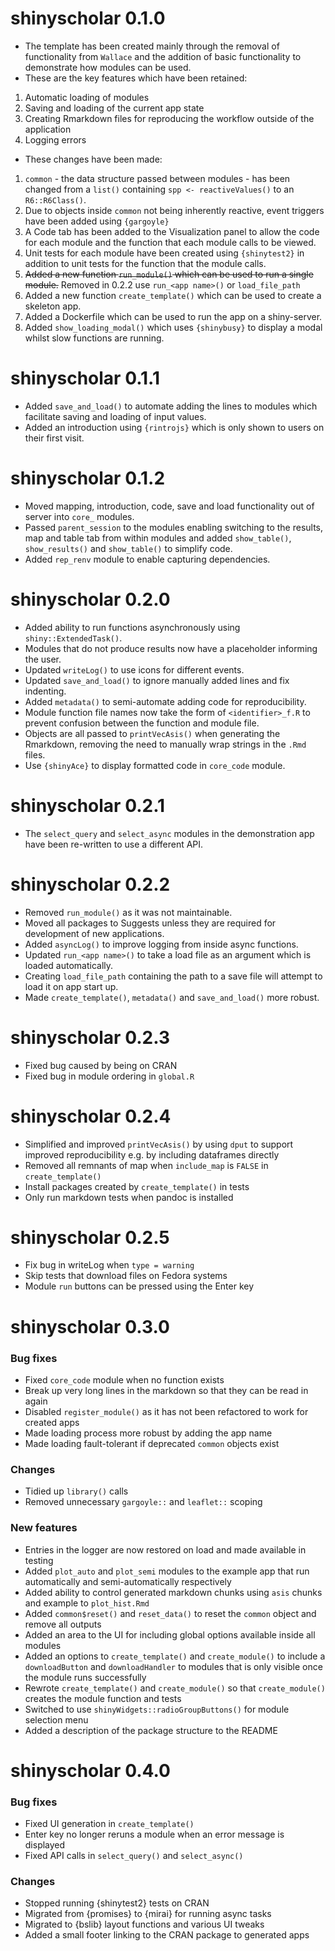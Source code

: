 shinyscholar 0.1.0
=============
- The template has been created mainly through the removal of functionality from `Wallace` and the addition of basic functionality to demonstrate how modules can be used. 
- These are the key features which have been retained:
1. Automatic loading of modules
2. Saving and loading of the current app state
3. Creating Rmarkdown files for reproducing the workflow outside of the application
4. Logging errors 

- These changes have been made:
1. `common` - the data structure passed between modules - has been changed from a `list()` containing `spp <- reactiveValues()` to an `R6::R6Class()`.
2. Due to objects inside `common` not being inherently reactive, event triggers have been added using `{gargoyle}`
3. A Code tab has been added to the Visualization panel to allow the code for each module and the function that each module calls to be viewed.
4. Unit tests for each module have been created using `{shinytest2}` in addition to unit tests for the function that the module calls.
5. ~~Added a new function `run_module()` which can be used to run a single module.~~ Removed in 0.2.2 use `run_<app name>()` or `load_file_path`
6. Added a new function `create_template()` which can be used to create a skeleton app.
7. Added a Dockerfile which can be used to run the app on a shiny-server.
8. Added `show_loading_modal()` which uses `{shinybusy}` to display a modal whilst slow functions are running.

shinyscholar 0.1.1
=============
- Added `save_and_load()` to automate adding the lines to modules which facilitate saving and loading of input values.
- Added an introduction using `{rintrojs}` which is only shown to users on their first visit.

shinyscholar 0.1.2
=============
- Moved mapping, introduction, code, save and load functionality out of server into `core_` modules.
- Passed `parent_session` to the modules enabling switching to the results, map and table tab from within modules and added `show_table()`, `show_results()` and `show_table()` to simplify code.
- Added `rep_renv` module to enable capturing dependencies.

shinyscholar 0.2.0
=============
- Added ability to run functions asynchronously using `shiny::ExtendedTask()`.
- Modules that do not produce results now have a placeholder informing the user.
- Updated `writeLog()` to use icons for different events.
- Updated `save_and_load()` to ignore manually added lines and fix indenting.
- Added `metadata()` to semi-automate adding code for reproducibility.
- Module function file names now take the form of `<identifier>_f.R` to prevent confusion between the function and module file.
- Objects are all passed to `printVecAsis()` when generating the Rmarkdown, removing the need to manually wrap strings in the `.Rmd` files.
- Use `{shinyAce}` to display formatted code in `core_code` module.

shinyscholar 0.2.1
=============
- The `select_query` and `select_async` modules in the demonstration app have been re-written to use a different API.

shinyscholar 0.2.2
=============
- Removed `run_module()` as it was not maintainable.
- Moved all packages to Suggests unless they are required for development of new applications.
- Added `asyncLog()` to improve logging from inside async functions.
- Updated `run_<app name>()` to take a load file as an argument which is loaded automatically.
- Creating `load_file_path` containing the path to a save file will attempt to load it on app start up.
- Made `create_template()`, `metadata()` and `save_and_load()` more robust.

shinyscholar 0.2.3
=============
- Fixed bug caused by being on CRAN
- Fixed bug in module ordering in `global.R`

shinyscholar 0.2.4
=============
- Simplified and improved `printVecAsis()` by using `dput` to support improved reproducibility e.g. by including dataframes directly
- Removed all remnants of map when `include_map` is `FALSE` in `create_template()`
- Install packages created by `create_template()` in tests
- Only run markdown tests when pandoc is installed

shinyscholar 0.2.5
=============
- Fix bug in writeLog when `type = warning`
- Skip tests that download files on Fedora systems
- Module `run` buttons can be pressed using the Enter key

shinyscholar 0.3.0
=============

### Bug fixes
- Fixed `core_code` module when no function exists
- Break up very long lines in the markdown so that they can be read in again
- Disabled `register_module()` as it has not been refactored to work for created apps 
- Made loading process more robust by adding the app name 
- Made loading fault-tolerant if deprecated `common` objects exist

### Changes
- Tidied up `library()` calls
- Removed unnecessary `gargoyle::` and `leaflet::` scoping 

### New features
- Entries in the logger are now restored on load and made available in testing
- Added `plot_auto` and `plot_semi` modules to the example app that run automatically and semi-automatically respectively
- Added ability to control generated markdown chunks using `asis` chunks and example to `plot_hist.Rmd`
- Added `common$reset()` and `reset_data()` to reset the `common` object and remove all outputs
- Added an area to the UI for including global options available inside all modules
- Added an options to `create_template()` and `create_module()` to include a `downloadButton` and `downloadHandler` to modules that is only visible once the module runs successfully
- Rewrote `create_template()` and `create_module()` so that `create_module()` creates the module function and tests
- Switched to use `shinyWidgets::radioGroupButtons()` for module selection menu
- Added a description of the package structure to the README

shinyscholar 0.4.0
=============

### Bug fixes
- Fixed UI generation in `create_template()` 
- Enter key no longer reruns a module when an error message is displayed
- Fixed API calls in `select_query()` and `select_async()`

### Changes
- Stopped running {shinytest2} tests on CRAN 
- Migrated from {promises} to {mirai} for running async tasks
- Migrated to {bslib} layout functions and various UI tweaks
- Added a small footer linking to the CRAN package to generated apps
